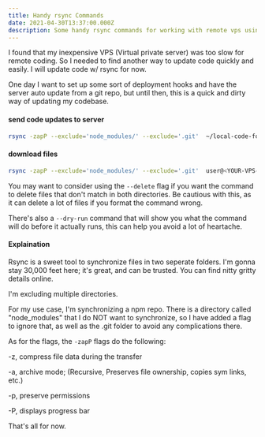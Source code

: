 ```yaml
---
title: Handy rsync Commands
date: 2021-04-30T13:37:00.000Z
description: Some handy rsync commands for working with remote vps using ssh.
---
```


I found that my inexpensive VPS (Virtual private server) was too slow for remote coding. So I needed to find another way to update code quickly and easily. I will update code w/ rsync for now.

One day I want to set up some sort of deployment hooks and have the server auto update from a git repo, but until then, this is a quick and dirty way of updating my codebase.

#### send code updates to server

```bash
rsync -zapP --exclude='node_modules/' --exclude='.git'  ~/local-code-folder/ user@<YOUR-VPS-IP-ADDRESS>:/remote-code-folder/
```


#### download files

```bash
rsync -zapP --exclude='node_modules/' --exclude='.git'  user@<YOUR-VPS-IP-ADDRESS>:/remote-code-folder/ ~/local-code-folder/
```

You may want to consider using the `--delete` flag if you want the command to delete files that don't match in both directories. Be cautious with this, as it can delete a lot of files if you format the command wrong. 

There's also a `--dry-run` command that will show you what the command will do before it actually runs, this can help you avoid a lot of heartache. 

#### Explaination

Rsync is a sweet tool to synchronize files in two seperate folders.  I'm gonna stay 30,000 feet here; it's great, and can be trusted. You can find nitty gritty details online.

I'm excluding multiple directories. 

For my use case, I'm synchronizing a npm repo. There is a directory called "node_modules" that I do NOT want to synchronize, so I have added a flag to ignore that, as well as the .git folder to avoid any complications there.

As for the flags, the `-zapP` flags do the following: 

-z,              compress file data during the transfer

-a,               archive mode; (Recursive, Preserves file ownership, copies sym links, etc.)

-p,                 preserve permissions

-P,                  displays progress bar

That's all for now.
